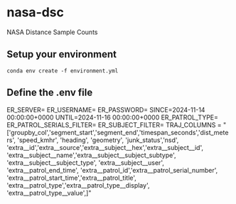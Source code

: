 # nasa-dsc
NASA Distance Sample Counts

## Setup your environment

```shell
conda env create -f environment.yml
```


## Define the .env file

ER_SERVER=
ER_USERNAME=
ER_PASSWORD=
SINCE=2024-11-14 00:00:00+0000
UNTIL=2024-11-16 00:00:00+0000
ER_PATROL_TYPE=
ER_PATROL_SERIALS_FILTER=
ER_SUBJECT_FILTER=
TRAJ_COLUMNS = "['groupby_col','segment_start','segment_end','timespan_seconds','dist_meters', 'speed_kmhr', 'heading', 'geometry', 'junk_status','nsd', 'extra__id','extra__source','extra__subject__hex','extra__subject__id', 'extra__subject__name','extra__subject__subject_subtype', 'extra__subject__subject_type', 'extra__subject__user', 'extra__patrol_end_time', 'extra__patrol_id','extra__patrol_serial_number', 'extra__patrol_start_time','extra__patrol_title', 'extra__patrol_type','extra__patrol_type__display', 'extra__patrol_type__value',]"
